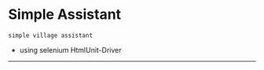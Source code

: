 # Simple Assistant

    simple village assistant

  - using selenium HtmlUnit-Driver
-----------------------------------
